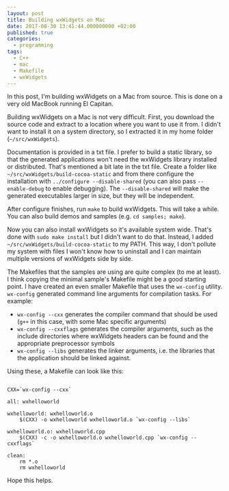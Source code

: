 ```yaml
---
layout: post
title: Building wxWidgets on Mac
date: 2017-08-30 13:41:44.000000000 +02:00
published: true
categories:
  - programming
tags:
  - C++
  - mac
  - Makefile
  - wxWidgets
---
```


In this post, I'm building wxWidgets on a Mac from source. This is done on a
very old MacBook running El Capitan.<!--more-->

Building wxWidgets on a Mac is not very difficult. First, you download the
source code and extract to a location where you want to use it from. I didn't
want to install it on a system directory, so I extracted it in my home folder
(<code>~/src/wxWidgets</code>).

Documentation is provided in a txt file. I prefer to build a static library, so
that the generated applications won't need the wxWidgets library installed or
distributed. That's mentioned a bit late in the txt file. Create a folder like
<code>~/src/wxWidgets/build-cocoa-static</code> and from there configure the
installation with <code>../configure --disable-shared</code> (you can also pass
<code>--enable-debug</code> to enable debugging). The
<code>--disable-shared</code> will make the generated executables larger in
size, but they will be independent.

After configure finishes, run <code>make</code> to build wxWidgets. This will
take a while. You can also build demos and samples (e.g. <code>cd samples;
make</code>).

Now you can also install wxWidgets so it's available system wide. That's done
with <code>sudo make install</code> but I didn't want to do that. Instead, I
added <code>~/src/wxWidgets/build-cocoa-static</code> to my PATH. This way, I
don't pollute my system with files I won't know how to uninstall and I can
maintain multiple versions of wxWidgets side by side.

The Makefiles that the samples are using are quite complex (to me at least). I
think copying the minimal sample's Makefile might be a good starting point. I
have created an even smaller Makefile that uses the <code>wx-config</code>
utility. <code>wx-config</code> generated command line arguments for compilation
tasks. For example:

<ul>
<li><code>wx-config --cxx</code> generates the compiler command that should be used (<code>g++</code> in this case, with some Mac specific arguments)</li>
<li><code>wx-config --cxxflags</code> generates the compiler arguments, such as the include directories where wxWidgets headers can be found and the appropriate preprocessor symbols</li>
<li><code>wx-config --libs</code> generates the linker arguments, i.e. the libraries that the application should be linked against.</li>
</ul>

Using these, a Makefile can look like this:

```

CXX=`wx-config --cxx`

all: wxhelloworld

wxhelloworld: wxhelloworld.o
    $(CXX) -o wxhelloworld wxhelloworld.o `wx-config --libs`

wxhelloworld.o: wxhelloworld.cpp
    $(CXX) -c -o wxhelloworld.o wxhelloworld.cpp `wx-config --cxxflags`

clean:
    rm *.o
    rm wxhelloworld

```

Hope this helps.
